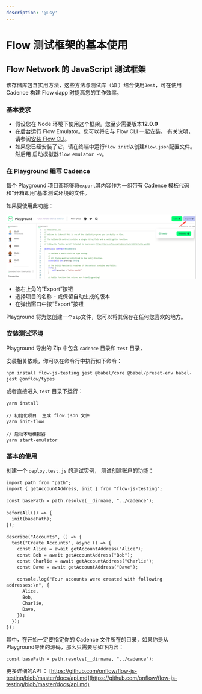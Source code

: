 ```yaml
---
description: '@Lsy'
---
```


# Flow 测试框架的基本使用

## Flow Network 的 JavaScript 测试框架

 该存储库包含实用方法，这些方法与测试库（如 ）结合使用`Jest`，可在使用 Cadence 构建 Flow dapp 时提高您的工作效率。



### 基本要求

*  假设您在 Node 环境下使用这个框架。您至少需要版本**12.0.0**
*  在后台运行 Flow Emulator。您可以将它与 Flow CLI 一起安装。 有关说明，请参阅[安装 Flow CLI](https://docs.onflow.org/flow-cli/install)。
*  如果您已经安装了它，请在终端中运行`flow init`以创建`flow.json`配置文件。然后用 启动模拟器`flow emulator -v`。

### 在 Playground 编写 Cadence

每个 Playground 项目都能够将`export`其内容作为一组带有 Cadence 模板代码和“开箱即用”基本测试环境的文件。

如果要使用此功能：

![](../../.gitbook/assets/image%20%282%29.png)

* 按右上角的“Export”按钮
* 选择项目的名称 - 或保留自动生成的版本
* 在弹出窗口中按“Export”按钮

Playground 将为您创建一个`zip`文件，您可以将其保存在任何您喜欢的地方。

### 安装测试环境

Playground 导出的 Zip 中包含 `cadence` 目录和  `test` 目录，

安装相关依赖，你可以在命令行中执行如下命令：

```text
npm install flow-js-testing jest @babel/core @babel/preset-env babel-jest @onflow/types
```

或者直接进入 `test` 目录下运行：

```text
yarn install

// 初始化项目  生成 flow.json 文件
yarn init-flow

// 启动本地模拟器 
yarn start-emulator
```

### 基本的使用

创建一个 `deploy.test.js` 的测试实例， 测试创建账户的功能：

```text
import path from "path";
import { getAccountAddress, init } from "flow-js-testing";

const basePath = path.resolve(__dirname, "../cadence");

beforeAll(() => {
  init(basePath);
});

describe("Accounts", () => {
  test("Create Accounts", async () => {
    const Alice = await getAccountAddress("Alice");
    const Bob = await getAccountAddress("Bob");
    const Charlie = await getAccountAddress("Charlie");
    const Dave = await getAccountAddress("Dave");

    console.log("Four accounts were created with following addresses:\n", {
      Alice,
      Bob,
      Charlie,
      Dave,
    });
  });
});
```

其中，在开始一定要指定你的 Cadence 文件所在的目录，如果你是从Playground导出的源码，那么只需要写如下内容： 

```text
const basePath = path.resolve(__dirname, "../cadence");
```



更多详细的API ： [https://github.com/onflow/flow-js-testing/blob/master/docs/api.md](https://github.com/onflow/flow-js-testing/blob/master/docs/api.md)



